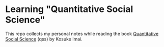 # Learning "Quantitative Social Science"

This repo collects my personal notes while reading the book [Quantitative Social Science](https://qss.princeton.press/) (qss) by Kosuke Imai.

